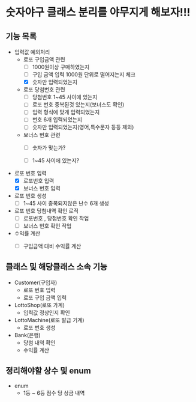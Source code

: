 # 숫자야구 클래스 분리를 야무지게 해보자!!!



## 기능 목록
- 입력값 예외처리
  - 로또 구입금액 관련
    - [ ] 1000원이상 구매하였는지
    - [ ] 구입 금액 입력 1000원 단위로 떨어지는지 체크
    - [x] 숫자만 입력되었는지
    
  - 로또 당첨번호 관련 
    - [ ] 당첨번호 1~45 사이에 있는지
    - [ ] 로또 번호 중복된것 있는지(보너스도 확인)
    - [ ] 입력 형식에 맞게 입력되었는지 
    - [ ] 번호 6개 입력되었는지
    - [ ] 숫자만 입력되었는지(영어,특수문자 등등 제외)

  - 보너스 번호 관련
    - [ ] 숫자가 맞는가?
    - [ ] 1~45 사이에 있는지?
  

- 로또 번호 입력
  - [x] 로또번호 입력
  - [x] 보너스 번호 입력

- 로또 번호 생성
    - [ ] 1~45 사이 중복되지않은 난수 6개 생성 
    
- 로또 번호 당첨내역 확인 로직
  - [ ] 로또번호 , 당첨번호 확인 작업
  - [ ] 보너스 번호 확인 작업

- 수익률 계산 
  - [ ] 구입금액 대비 수익률 계산


## 클래스 및 해당클래스 소속 기능
- Customer(구입자)
  - 로또 번호 입력
  - 로또 구입 금액 입력
- LottoShop(로또 가계)
  - 입력값 정상인지 확인
- LottoMachine(로또 발급 기계)
  - 로또 번호 생성
- Bank(은행)
  - 당첨 내역 확인
  - 수익률 계산 

## 정리해야할 상수 및 enum
- enum
  - 1등 ~ 6등 점수 당 상금 내역

